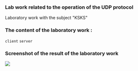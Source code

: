 
### Lab work related to the operation of the UDP protocol
Laboratory work with the subject "KSKS"
### The content of the laboratory work :
`client`
`server`
### Screenshot of the result of the laboratory work

<p aling="center">
  <img src="https://user-images.githubusercontent.com/84909252/198214730-6d6252e9-ba30-4dfd-8996-e27c0d1848c6.png"/>
</p>
